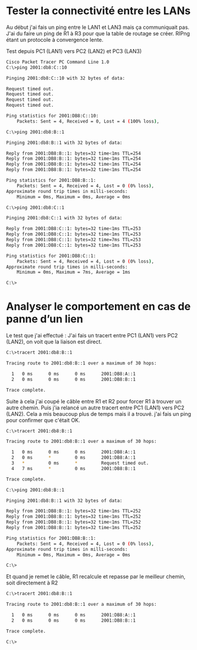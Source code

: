 # Tester la connectivité entre les LANs
Au début j'ai fais un ping entre le LAN1 et LAN3 mais ça communiquait pas.
J'ai du faire un ping de R1 à R3 pour que la table de routage se créer.
RIPng étant un protocole à convergence lente.

Test depuis PC1 (LAN1) vers PC2 (LAN2) et PC3 (LAN3)

```bash
Cisco Packet Tracer PC Command Line 1.0
C:\>ping 2001:db8:C::10

Pinging 2001:db8:C::10 with 32 bytes of data:

Request timed out.
Request timed out.
Request timed out.
Request timed out.

Ping statistics for 2001:DB8:C::10:
    Packets: Sent = 4, Received = 0, Lost = 4 (100% loss),

C:\>ping 2001:db8:B::1

Pinging 2001:db8:B::1 with 32 bytes of data:

Reply from 2001:DB8:B::1: bytes=32 time<1ms TTL=254
Reply from 2001:DB8:B::1: bytes=32 time<1ms TTL=254
Reply from 2001:DB8:B::1: bytes=32 time<1ms TTL=254
Reply from 2001:DB8:B::1: bytes=32 time<1ms TTL=254

Ping statistics for 2001:DB8:B::1:
    Packets: Sent = 4, Received = 4, Lost = 0 (0% loss),
Approximate round trip times in milli-seconds:
    Minimum = 0ms, Maximum = 0ms, Average = 0ms

C:\>ping 2001:db8:C::1

Pinging 2001:db8:C::1 with 32 bytes of data:

Reply from 2001:DB8:C::1: bytes=32 time<1ms TTL=253
Reply from 2001:DB8:C::1: bytes=32 time<1ms TTL=253
Reply from 2001:DB8:C::1: bytes=32 time=7ms TTL=253
Reply from 2001:DB8:C::1: bytes=32 time<1ms TTL=253

Ping statistics for 2001:DB8:C::1:
    Packets: Sent = 4, Received = 4, Lost = 0 (0% loss),
Approximate round trip times in milli-seconds:
    Minimum = 0ms, Maximum = 7ms, Average = 1ms

C:\>
```

#  Analyser le comportement en cas de panne d’un lien
Le test que j'ai effectué :
	J'ai fais un tracert entre PC1 (LAN1) vers PC2 (LAN2), on voit que la liaison est direct.
```bash
C:\>tracert 2001:db8:B::1

Tracing route to 2001:db8:B::1 over a maximum of 30 hops: 

  1   0 ms      0 ms      0 ms      2001:DB8:A::1
  2   0 ms      0 ms      0 ms      2001:DB8:B::1

Trace complete.
```

Suite à cela j'ai coupé le câble entre R1 et R2 pour forcer R1 à trouver un autre chemin. Puis j'ia relancé un autre tracert entre PC1 (LAN1) vers PC2 (LAN2).
Cela a mis beaucoup plus de temps mais il a trouvé.
j'ai fais un ping pour confirmer que c'était OK.

```bash
C:\>tracert 2001:db8:B::1

Tracing route to 2001:db8:B::1 over a maximum of 30 hops: 

  1   0 ms      0 ms      0 ms      2001:DB8:A::1
  2   0 ms      *         0 ms      2001:DB8:A::1
  3   *         0 ms      *         Request timed out.
  4   7 ms      *         0 ms      2001:DB8:B::1

Trace complete.

C:\>ping 2001:db8:B::1

Pinging 2001:db8:B::1 with 32 bytes of data:

Reply from 2001:DB8:B::1: bytes=32 time<1ms TTL=252
Reply from 2001:DB8:B::1: bytes=32 time<1ms TTL=252
Reply from 2001:DB8:B::1: bytes=32 time<1ms TTL=252
Reply from 2001:DB8:B::1: bytes=32 time<1ms TTL=252

Ping statistics for 2001:DB8:B::1:
    Packets: Sent = 4, Received = 4, Lost = 0 (0% loss),
Approximate round trip times in milli-seconds:
    Minimum = 0ms, Maximum = 0ms, Average = 0ms

C:\>
```

Et quand je remet le câble, R1 recalcule et repasse par le meilleur chemin, soit directement à R2
```bash
C:\>tracert 2001:db8:B::1

Tracing route to 2001:db8:B::1 over a maximum of 30 hops: 

  1   0 ms      0 ms      0 ms      2001:DB8:A::1
  2   0 ms      0 ms      0 ms      2001:DB8:B::1

Trace complete.

C:\>
```